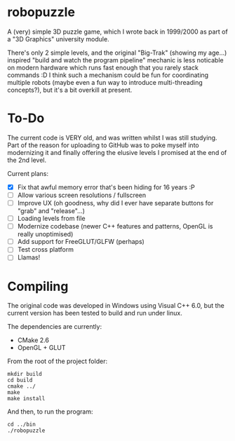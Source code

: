 robopuzzle
==============
A (very) simple 3D puzzle game, which I wrote back in 1999/2000 as part of a "3D Graphics" university module.

There's only 2 simple levels, and the original "Big-Trak" (showing my age...) inspired "build and watch the program pipeline" mechanic is less noticable on modern hardware which runs fast enough that you rarely stack commands :D
I think such a mechanism could be fun for coordinating multiple robots (maybe even a fun way to introduce multi-threading concepts?), but it's a bit overkill at present.

# To-Do
The current code is VERY old, and was written whilst I was still studying. 
Part of the reason for uploading to GitHub was to poke myself into modernizing it and finally offering the elusive levels I promised at the end of the 2nd level.

Current plans:
- [x] Fix that awful memory error that's been hiding for 16 years :P
- [ ] Allow various screen resolutions / fullscreen
- [ ] Improve UX (oh goodness, why did I ever have separate buttons for "grab" and "release"...)
- [ ] Loading levels from file
- [ ] Modernize codebase (newer C++ features and patterns, OpenGL is really unoptimised)
- [ ] Add support for FreeGLUT/GLFW (perhaps)
- [ ] Test cross platform
- [ ] Llamas!

# Compiling
The original code was developed in Windows using Visual C++ 6.0, but the current version has been tested to build and run under linux.

The dependencies are currently:
- CMake 2.6
- OpenGL + GLUT

From the root of the project folder:
```
mkdir build
cd build
cmake ../
make
make install
```
And then, to run the program:
```
cd ../bin
./robopuzzle
```
